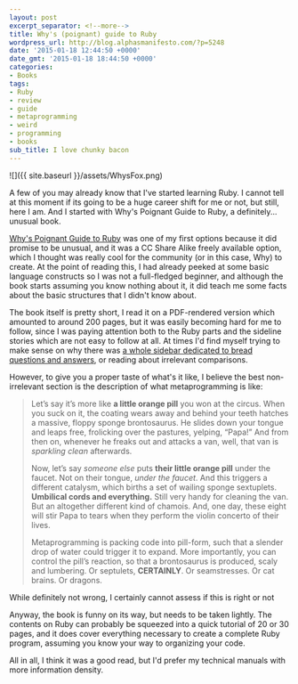 ```yaml
---
layout: post
excerpt_separator: <!--more-->
title: Why's (poignant) guide to Ruby
wordpress_url: http://blog.alphasmanifesto.com/?p=5248
date: '2015-01-18 12:44:50 +0000'
date_gmt: '2015-01-18 18:44:50 +0000'
categories:
- Books
tags:
- Ruby
- review
- guide
- metaprogramming
- weird
- programming
- books
sub_title: I love chunky bacon
---
```


![]({{ site.baseurl }}/assets/WhysFox.png)

A few of you may already know that I've started learning Ruby. I cannot tell at this moment if its going to be a huge career shift for me or not, but still, here I am. And I started with Why's Poignant Guide to Ruby, a definitely... unusual book.

<!--more-->

[Why's Poignant Guide to Ruby](http://mislav.uniqpath.com/poignant-guide/) was one of my first options because it did promise to be unusual, and it was a CC Share Alike freely available option, which I thought was really cool for the community (or in this case, Why) to create. At the point of reading this, I had already peeked at some basic language constructs so I was not a full-fledged beginner, and although the book starts assuming you know nothing about it, it did teach me some facts about the basic structures that I didn't know about.

The book itself is pretty short, I read it on a PDF-rendered version which amounted to around 200 pages, but it was easily becoming hard for me to follow, since I was paying attention both to the Ruby parts and the sideline stories which are not easy to follow at all. At times I'd find myself trying to make sense on why there was [a whole sidebar dedicated to bread questions and answers](http://mislav.uniqpath.com/poignant-guide/book/chapter-6.html), or reading about irrelevant comparisons.

However, to give you a proper taste of what's it like, I believe the best non-irrelevant section is the description of what metaprogramming is like:

> Let&rsquo;s say it&rsquo;s more like **a little orange pill** you won at the circus. When you suck on it, the coating wears away and behind your teeth hatches a massive, floppy sponge brontosaurus. He slides down your tongue and leaps free, frolicking over the pastures, yelping, &ldquo;Papa!&rdquo; And from then on, whenever he freaks out and attacks a van, well, that van is _sparkling clean_ afterwards.
> 
> Now, let&rsquo;s say _someone else_ puts **their little orange pill** under the faucet. Not on their tongue, _under the faucet_. And this triggers a different catalysm, which births a set of wailing sponge sextuplets. **Umbilical cords and everything.** Still very handy for cleaning the van. But an altogether different kind of chamois. And, one day, these eight will stir Papa to tears when they perform the violin concerto of their lives.
> 
> Metaprogramming is packing code into pill-form, such that a slender drop of water could trigger it to expand. More importantly, you can control the pill&rsquo;s reaction, so that a brontosaurus is produced, scaly and lumbering. Or septulets, **CERTAINLY**. Or seamstresses. Or cat brains. Or dragons.

While definitely not wrong, I certainly cannot assess if this is right or not

Anyway, the book is funny on its way, but needs to be taken lightly. The contents on Ruby can probably be squeezed into a quick tutorial of 20 or 30 pages, and it does cover everything necessary to create a complete Ruby program, assuming you know your way to organizing your code.

All in all, I think it was a good read, but I'd prefer my technical manuals with more information density.
